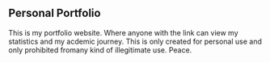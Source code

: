 ## Personal Portfolio
This is my portfolio website.
Where anyone with the link can view my statistics and my acdemic journey.
This is only created for personal use and only prohibited fromany kind of illegitimate use.
Peace.
